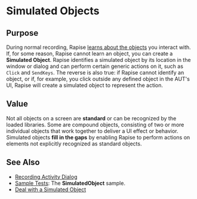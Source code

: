 # Simulated Objects

## Purpose

During normal recording, Rapise [learns about the objects](object_learning.md) you interact with. If, for some reason, Rapise cannot learn an object, you can create a **Simulated Object**. Rapise identifies a simulated object by its location in the window or dialog and can perform certain generic actions on it, such as `Click` and `SendKeys`. The reverse is also true: if Rapise cannot identify an object, or if, for example, you click outside any defined object in the AUT's UI, Rapise will create a simulated object to represent the action.

## Value

Not all objects on a screen are **standard** or can be recognized by the loaded libraries. Some are compound objects, consisting of two or more individual objects that work together to deliver a UI effect or behavior. Simulated objects **fill in the gaps** by enabling Rapise to perform actions on elements not explicitly recognized as standard objects.

## See Also

- [Recording Activity Dialog](recording_activity_dialog.md)
- [Sample Tests](sample_tests.md): The **SimulatedObject** sample.
- [Deal with a Simulated Object](deal_with_a_simulated_object.md)
